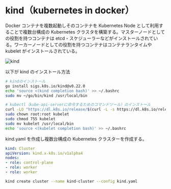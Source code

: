 # kind（kubernetes in docker）

Docker コンテナを複数起動しそのコンテナを Kubernetes Node として利用することで複数台構成の Kubernetes クラスタを構築する。マスターノードとしての役割を持つコンテナは etcd・スケジューラーなどがインストールされている。ワーカーノードとしての役割を持つコンテナはコンテナランタイムや kubelet がインストールされている。

![kind](image/kind.png)

以下が kind のインストール方法

```bash
# kindのインストール
go install sigs.k8s.io/kind@v0.22.0
echo 'source <(kind completion bash)' >> ~/.bashrc
sudo mv ~/go/bin/kind /usr/local/bin

# kubectl（kube-api-serverに命令するためのコマンドツール）のインストール
curl -LO "https://dl.k8s.io/release/$(curl -L -s https://dl.k8s.io/release/stable.txt)/bin/linux/amd64/kubectl"
sudo chown root:root kubelet
sudo chmod 755 kubelet
sudo mv kubelet /usr/local/bin
echo 'source <(kubelet completion bash)' >> ~/.bashrc
```

kind.yaml を作成し複数台構成の Kubernetes クラスターを作成する。

```kind.yaml
kind: Cluster
apiVersion: kind.x-k8s.io/v1alpha4
nodes:
- role: control-plane
- role: worker
- role: worker
```

```bash
kind create cluster --name kind-cluster --config kind.yaml
```
